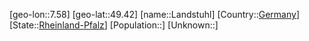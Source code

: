 ﻿---
location: [49.42,7.58]
type: City
tags:
- geo/City


SpocWebEntityId: 31811
isDeleted: false
confidential: public

---
[geo-lon::7.58]
[geo-lat::49.42]
[name::Landstuhl]
[Country::[Germany](geo/Continent/Europe/Germany.md)]
[State::[Rheinland-Pfalz](geo/Continent/Europe/Germany/Rheinland-Pfalz.md)]
[Population::]
[Unknown::]

